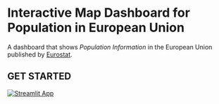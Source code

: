 # Interactive Map Dashboard for Population in European Union
A dashboard that shows *Population Information* in the European Union published by [Eurostat](https://ec.europa.eu/eurostat/databrowser/view/demo_pjangroup/default/table?lang=en&category=demo.demo_pop).

## GET STARTED
[![Streamlit App](https://static.streamlit.io/badges/streamlit_badge_black_white.svg)](https://eu-pop-overview-yq5rckgjbsgthpihe6ssf5.streamlit.app/)
